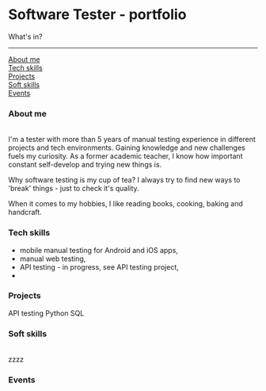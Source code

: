 # Software Tester - portfolio

What's in? 

-------
[About me](#about-me)
<br /> [Tech skills](#tech-skills)
<br /> [Projects](#projects)
<br /> [Soft skills](#soft-skills)
<br /> [Events](#events)

### About me 
<br /> I'm a tester with more than 5 years of manual testing experience in different projects and tech environments. Gaining knowledge and new challenges fuels my curiosity. As a former academic teacher, I know how important constant self-develop and trying new things is. 

Why software testing is my cup of tea? I always try to find new ways to 'break' things - just to check it's quality. 

When it comes to my hobbies, I like reading books, cooking, baking and handcraft.  

### Tech skills
* mobile manual testing for Android and iOS apps,  
* manual web testing,
* API testing - in progress, see API testing project,
* 

### Projects 
API testing
Python
SQL

### Soft skills
<br /> zzzz 

### Events

